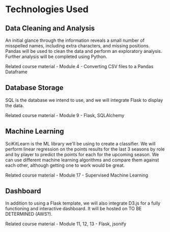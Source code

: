 # Technologies Used
## Data Cleaning and Analysis
An initial glance through the information reveals a small number of misspelled names, including extra characters, and missing positions.
Pandas will be used to clean the data and perform an exploratory analysis. Further analysis will be completed using Python.

Related course material - Module 4 - Converting CSV files to a Pandas Dataframe

## Database Storage
SQL is the database we intend to use, and we will integrate Flask to display the data. 

Related course material - Module 9 - Flask, SQLAlchemy

## Machine Learning
SciKitLearn is the ML library we'll be using to create a classifier. We will perform linear regression on the points results for the last 3 seasons by role and by player to predict the points for each for the upcoming season. We can use different machine learning algorithms and compare them against each other, although getting one to work would be great.  

Related course material - Module 17 - Supervised Machine Learning

## Dashboard
In addition to using a Flask template, we will also integrate D3.js for a fully functioning and interactive dashboard. It will be hosted on TO BE DETERMINED (AWS?).

Related course material - Module 11, 12, 13 - Flask, jsonify